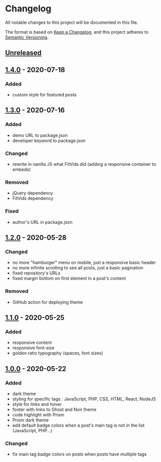 # Changelog

All notable changes to this project will be documented in this file.

The format is based on [Keep a Changelog](https://keepachangelog.com/en/1.0.0/),
and this project adheres to [Semantic Versioning](https://semver.org/spec/v2.0.0.html).

## [Unreleased]

## [1.4.0] - 2020-07-18

### Added

-   custom style for featured posts

## [1.3.0] - 2020-07-16

### Added

-   demo URL to package.json
-   developer keyword to package.json

### Changed

-   rewrite in vanilla JS what FitVids did (adding a responsive container to embeds)

### Removed

-   jQuery dependency
-   FitVids dependency

### Fixed

-   author's URL in package.json

## [1.2.0] - 2020-05-28

### Changed

-   no more "hamburger" menu on mobile, just a responsive basic header
-   no more infinite scrolling to see all posts, just a basic pagination
-   fixed repository's URLs
-   fixed margin bottom on first element in a post's content

### Removed

-   GitHub action for deploying theme

## [1.1.0] - 2020-05-25

### Added

-   responsive content
-   responsive font-size
-   golden ratio typography (spaces, font sizes)

## [1.0.0] - 2020-05-22

### Added

-   dark theme
-   styling for specific tags : JavaScript, PHP, CSS, HTML, React, NodeJS
-   style for links and hover
-   footer with links to Ghost and Noir theme
-   code highlight with Prism
-   Prism dark theme
-   add default badge colors when a post's main tag is not in the list (JavaScript, PHP...)

### Changed

-   fix main tag badge colors on posts when posts have multiple tags

[unreleased]: https://github.com/jeremyhalin/noir/compare/v1.2.0...HEAD
[1.0.0]: https://github.com/jeremyhalin/noir/releases/tag/v1.0.0
[1.1.0]: https://github.com/jeremyhalin/noir/releases/tag/v1.1.0
[1.2.0]: https://github.com/jeremyhalin/noir/releases/tag/v1.2.0
[1.3.0]: https://github.com/jeremyhalin/noir/releases/tag/v1.3.0
[1.4.0]: https://github.com/jeremyhalin/noir/releases/tag/v1.4.0
